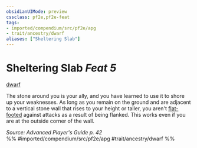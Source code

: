 ```yaml
---
obsidianUIMode: preview
cssclass: pf2e,pf2e-feat
tags:
- imported/compendium/src/pf2e/apg
- trait/ancestry/dwarf
aliases: ["Sheltering Slab"]
---
```

# Sheltering Slab  *Feat 5*  
[dwarf](dwarf.md)  


The stone around you is your ally, and you have learned to use it to shore up your weaknesses. As long as you remain on the ground and are adjacent to a vertical stone wall that rises to your height or taller, you aren't [flat-footed](conditions.md#Flat-footed) against attacks as a result of being flanked. This works even if you are at the outside corner of the wall.

*Source: Advanced Player's Guide p. 42*  
%% #imported/compendium/src/pf2e/apg #trait/ancestry/dwarf %%